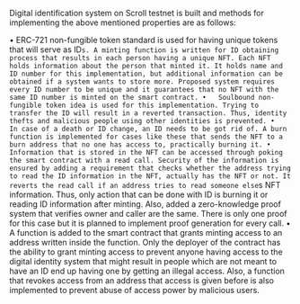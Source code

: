 Digital identification system on Scroll testnet is built and methods for implementing the above mentioned properties are as follows:

•	ERC-721 non-fungible token standard is used for having unique tokens that will serve as ID`s. A minting function is written for ID obtaining process that results in each person having a unique NFT. Each NFT holds information about the person that minted it. It holds name and ID number for this implementation, but additional information can be obtained if a system wants to store more. Proposed system requires every ID number to be unique and it guarantees that no NFT with the same ID number is minted on the smart contract.
•	Soulbound non-fungible token idea is used for this implementation. Trying to transfer the ID will result in a reverted transaction. Thus, identity thefts and malicious people using other identities is prevented.
•	In case of a death or ID change, an ID needs to be got rid of. A burn function is implemented for cases like these that sends the NFT to a burn address that no one has access to, practically burning it.
•	Information that is stored in the NFT can be accessed through poking the smart contract with a read call. Security of the information is ensured by adding a requirement that checks whether the address trying to read the ID information in the NFT, actually has the NFT or not. It reverts the read call if an address tries to read someone else`s NFT information. Thus, only action that can be done with ID is burning it or reading ID information after minting. Also, added a zero-knowledge proof system that verifies owner and caller are the same. There is only one proof for this case but it is planned to implement proof generation for every call.
•	A function is added to the smart contract that grants minting access to an address written inside the function. Only the deployer of the contract has the ability to grant minting access to prevent anyone having access to the digital identity system that might result in people which are not meant to have an ID end up having one by getting an illegal access. Also, a function that revokes access from an address that access is given before is also implemented to prevent abuse of access power by malicious users.
